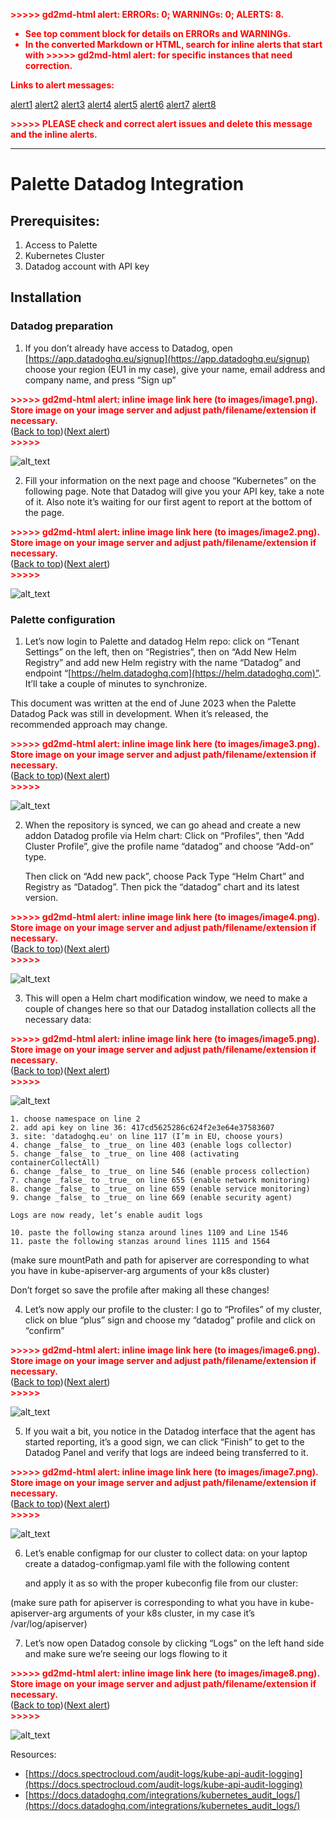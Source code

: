 <!-- Output copied to clipboard! -->

<!-----

You have some errors, warnings, or alerts. If you are using reckless mode, turn it off to see inline alerts.
* ERRORs: 0
* WARNINGs: 0
* ALERTS: 8

Conversion time: 3.312 seconds.


Using this Markdown file:

1. Paste this output into your source file.
2. See the notes and action items below regarding this conversion run.
3. Check the rendered output (headings, lists, code blocks, tables) for proper
   formatting and use a linkchecker before you publish this page.

Conversion notes:

* Docs to Markdown version 1.0β34
* Tue Jun 27 2023 01:55:24 GMT-0700 (PDT)
* Source doc: Palette Datadog Integration
* This document has images: check for >>>>>  gd2md-html alert:  inline image link in generated source and store images to your server. NOTE: Images in exported zip file from Google Docs may not appear in  the same order as they do in your doc. Please check the images!

----->


<p style="color: red; font-weight: bold">>>>>>  gd2md-html alert:  ERRORs: 0; WARNINGs: 0; ALERTS: 8.</p>
<ul style="color: red; font-weight: bold"><li>See top comment block for details on ERRORs and WARNINGs. <li>In the converted Markdown or HTML, search for inline alerts that start with >>>>>  gd2md-html alert:  for specific instances that need correction.</ul>

<p style="color: red; font-weight: bold">Links to alert messages:</p><a href="#gdcalert1">alert1</a>
<a href="#gdcalert2">alert2</a>
<a href="#gdcalert3">alert3</a>
<a href="#gdcalert4">alert4</a>
<a href="#gdcalert5">alert5</a>
<a href="#gdcalert6">alert6</a>
<a href="#gdcalert7">alert7</a>
<a href="#gdcalert8">alert8</a>

<p style="color: red; font-weight: bold">>>>>> PLEASE check and correct alert issues and delete this message and the inline alerts.<hr></p>



# Palette Datadog Integration


## Prerequisites:



1. Access to Palette
2. Kubernetes Cluster
3. Datadog account with API key


## Installation


### Datadog preparation



1. If you don’t already have access to Datadog, open [https://app.datadoghq.eu/signup](https://app.datadoghq.eu/signup)  choose your region (EU1 in my case), give your name, email address and company name, and press “Sign up”

<p id="gdcalert1" ><span style="color: red; font-weight: bold">>>>>>  gd2md-html alert: inline image link here (to images/image1.png). Store image on your image server and adjust path/filename/extension if necessary. </span><br>(<a href="#">Back to top</a>)(<a href="#gdcalert2">Next alert</a>)<br><span style="color: red; font-weight: bold">>>>>> </span></p>


![alt_text](images/image1.png "image_tooltip")

2. Fill your information on the next page and choose “Kubernetes” on the following page. Note that Datadog will give you your API key, take a note of it. Also note it’s waiting for our first agent to report at the bottom of the page.

<p id="gdcalert2" ><span style="color: red; font-weight: bold">>>>>>  gd2md-html alert: inline image link here (to images/image2.png). Store image on your image server and adjust path/filename/extension if necessary. </span><br>(<a href="#">Back to top</a>)(<a href="#gdcalert3">Next alert</a>)<br><span style="color: red; font-weight: bold">>>>>> </span></p>


![alt_text](images/image2.png "image_tooltip")



### Palette configuration



1. Let’s now login to Palette and datadog Helm repo: click on “Tenant Settings” on the left, then on “Registries”, then on “Add New Helm Registry” and add new Helm registry with the name “Datadog” and endpoint “[https://helm.datadoghq.com](https://helm.datadoghq.com)”. It’ll take a couple of minutes to synchronize.

This document was written at the end of June 2023 when the Palette Datadog Pack was still in development. When it’s released, the recommended approach may change.



<p id="gdcalert3" ><span style="color: red; font-weight: bold">>>>>>  gd2md-html alert: inline image link here (to images/image3.png). Store image on your image server and adjust path/filename/extension if necessary. </span><br>(<a href="#">Back to top</a>)(<a href="#gdcalert4">Next alert</a>)<br><span style="color: red; font-weight: bold">>>>>> </span></p>


![alt_text](images/image3.png "image_tooltip")




2. When the repository is synced, we can go ahead and create a new addon Datadog profile via Helm chart: Click on “Profiles”, then “Add Cluster Profile”, give the profile name “datadog” and choose “Add-on” type.

    Then click on “Add new pack”, choose Pack Type “Helm Chart” and Registry as “Datadog”. Then pick the “datadog” chart and its latest version.

<p id="gdcalert4" ><span style="color: red; font-weight: bold">>>>>>  gd2md-html alert: inline image link here (to images/image4.png). Store image on your image server and adjust path/filename/extension if necessary. </span><br>(<a href="#">Back to top</a>)(<a href="#gdcalert5">Next alert</a>)<br><span style="color: red; font-weight: bold">>>>>> </span></p>


![alt_text](images/image4.png "image_tooltip")


3. This will open a Helm chart modification window, we need to make a couple of changes here so that our Datadog installation collects all the necessary data:

    

<p id="gdcalert5" ><span style="color: red; font-weight: bold">>>>>>  gd2md-html alert: inline image link here (to images/image5.png). Store image on your image server and adjust path/filename/extension if necessary. </span><br>(<a href="#">Back to top</a>)(<a href="#gdcalert6">Next alert</a>)<br><span style="color: red; font-weight: bold">>>>>> </span></p>


![alt_text](images/image5.png "image_tooltip")


    1. choose namespace on line 2
    2. add api key on line 36: 417cd5625286c624f2e3e64e37583607
    3. site: 'datadoghq.eu' on line 117 (I’m in EU, choose yours)
    4. change _false_ to _true_ on line 403 (enable logs collector)
    5. change _false_ to _true_ on line 408 (activating containerCollectAll)
    6. change _false_ to _true_ on line 546 (enable process collection)
    7. change _false_ to _true_ on line 655 (enable network monitoring)
    8. change _false_ to _true_ on line 659 (enable service monitoring)
    9. change _false_ to _true_ on line 669 (enable security agent)

    Logs are now ready, let’s enable audit logs

    10. paste the following stanza around lines 1109 and Line 1546
    11. paste the following stanzas around lines 1115 and 1564

(make sure mountPath and path for apiserver are corresponding to what you have in kube-apiserver-arg arguments of your k8s cluster)

Don’t forget so save the profile after making all these changes!



4. Let’s now apply our profile to the cluster: I go to “Profiles” of my cluster, click on blue “plus” sign and choose my “datadog” profile and click on “confirm”

<p id="gdcalert6" ><span style="color: red; font-weight: bold">>>>>>  gd2md-html alert: inline image link here (to images/image6.png). Store image on your image server and adjust path/filename/extension if necessary. </span><br>(<a href="#">Back to top</a>)(<a href="#gdcalert7">Next alert</a>)<br><span style="color: red; font-weight: bold">>>>>> </span></p>


![alt_text](images/image6.png "image_tooltip")

5. If you wait a bit, you notice in the Datadog interface that the agent has started reporting, it’s a good sign, we can click “Finish” to get to the Datadog Panel and verify that logs are indeed being transferred to it.

<p id="gdcalert7" ><span style="color: red; font-weight: bold">>>>>>  gd2md-html alert: inline image link here (to images/image7.png). Store image on your image server and adjust path/filename/extension if necessary. </span><br>(<a href="#">Back to top</a>)(<a href="#gdcalert8">Next alert</a>)<br><span style="color: red; font-weight: bold">>>>>> </span></p>


![alt_text](images/image7.png "image_tooltip")

6. Let’s enable configmap for our cluster to collect data: on your laptop create a datadog-configmap.yaml file with the following content

    and apply it as so with the proper kubeconfig file from our cluster: 


(make sure path for apiserver is corresponding to what you have in kube-apiserver-arg arguments of your k8s cluster, in my case it’s /var/log/apiserver)



7. Let’s now open Datadog console by clicking “Logs” on the left hand side and make sure we’re seeing our logs flowing to it

<p id="gdcalert8" ><span style="color: red; font-weight: bold">>>>>>  gd2md-html alert: inline image link here (to images/image8.png). Store image on your image server and adjust path/filename/extension if necessary. </span><br>(<a href="#">Back to top</a>)(<a href="#gdcalert9">Next alert</a>)<br><span style="color: red; font-weight: bold">>>>>> </span></p>


![alt_text](images/image8.png "image_tooltip")


Resources:



* [https://docs.spectrocloud.com/audit-logs/kube-api-audit-logging](https://docs.spectrocloud.com/audit-logs/kube-api-audit-logging)
* [https://docs.datadoghq.com/integrations/kubernetes_audit_logs/](https://docs.datadoghq.com/integrations/kubernetes_audit_logs/)
